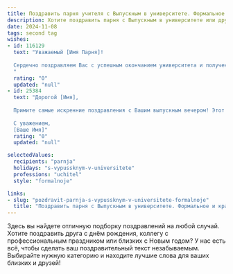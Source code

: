 ```yaml
---
title: Поздравить парня учителя с Выпускным в университете. Формальное и красивое
description: Хотите поздравить парня с Выпускным в университете или другим праздником? Наш ИИ создаст незабываемое поздравление, а вы обязательно выделитесь среди других.  
date: 2024-11-08
tags: second tag
wishes:
- id: 116129
  text: "Уважаемый [Имя Парня]!
  
  Сердечно поздравляем Вас с успешным окончанием университета и получением профессии учителя! Этот день знаменует собой начало Вашего важного и благородного пути, пути служения образованию и воспитанию молодого поколения. Желаем Вам больших творческих успехов, неиссякаемого вдохновения, терпения и мудрости в Вашей будущей профессии, а также крепкого здоровья, счастья и благополучия. Пусть Ваш профессиональный путь будет наполнен благодарностью учеников и уважением коллег!
  "
  rating: "0"
  updated: "null"
- id: 25384
  text: "Дорогой [Имя],
  
  Примите самые искренние поздравления с Вашим выпускным вечером! Этот день является началом нового этапа в Вашей жизни, и я уверен, что Ваша будущая профессия учителя будет наполнена успехом и вдохновением. Пусть Ваша страсть к знаниям и стремление к совершенству будут вдохновлять учеников на достижение высоких результатов. Желаю Вам неиссякаемой энергии, терпения и радости от каждого маленького достижения Ваших учеников. Счастья, здоровья и успехов в Вашем новом пути!
  
  С уважением,
  [Ваше Имя]"
  rating: "0"
  updated: "null"

selectedValues:
  recipients: "parnja"
  holidays: "s-vypussknym-v-universitete"
  professions: "uchitel"
  style: "formalnoje"

links:
- slug: "pozdravit-parnja-s-vypussknym-v-universitete-formalnoje"
  title: "Поздравить парня с Выпускным в университете. Формальное и красивое"
---
```


Здесь вы найдете отличную подборку поздравлений на любой случай.
Хотите поздравить друга с днём рождения, коллегу с профессиональным праздником или близких с Новым годом? У нас есть всё, чтобы сделать ваш поздравительный текст незабываемым. Выбирайте нужную категорию и находите лучшие слова для ваших близких и друзей!
